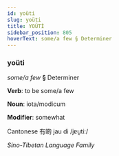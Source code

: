 ```yaml
---
id: yoüti
slug: yoüti
title: YOÜTİ
sidebar_position: 805
hoverText: some/a few § Determiner
---
```


### yoüti

*some/a few* **§** Determiner

**Verb**: to be some/a few

**Noun**: iota/modicum

**Modifier**: somewhat

Cantonese 有啲 jau di /jɐu̯tiː/

*Sino-Tibetan Language Family*